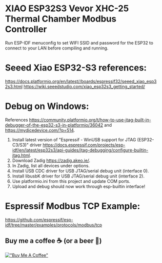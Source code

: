# XIAO ESP32S3 Vevor XHC-25 Thermal Chamber Modbus Controller

Run ESP-IDF menuconfig to set WIFI SSID and password for the ESP32 to connect to your LAN before compiling and running.

# Seeed Xiao ESP32-S3 references:
https://docs.platformio.org/en/latest//boards/espressif32/seeed_xiao_esp32s3.html
https://wiki.seeedstudio.com/xiao_esp32s3_getting_started/

# Debug on Windows:
References https://community.platformio.org/t/how-to-use-jtag-built-in-debugger-of-the-esp32-s3-in-platformio/36042 and https://mydicedevice.com/?p=514.
1. Install latest version of "Espressif - WinUSB support for JTAG (ESP32-C3/S3)" driver https://docs.espressif.com/projects/esp-idf/en/latest/esp32s3/api-guides/jtag-debugging/configure-builtin-jtag.html.
2. Download Zadig https://zadig.akeo.ie/.
3. In Zadig, list all devices under options.
4. Install USB CDC driver for USB JTAG/serial debug unit (interface 0).
5. Install libusbK driver for USB JTAG/serial debug unit (interface 2).
6. Use platformio.ini from this project and update COM ports.
7. Upload and debug should now work through esp-builtin interface!

# Espressif Modbus TCP Example:
https://github.com/espressif/esp-idf/tree/master/examples/protocols/modbus/tcp

## Buy me a coffee ☕ (or a beer 🍺)
[!["Buy Me A Coffee"](https://www.buymeacoffee.com/assets/img/custom_images/orange_img.png)](https://www.buymeacoffee.com/fcol95)
